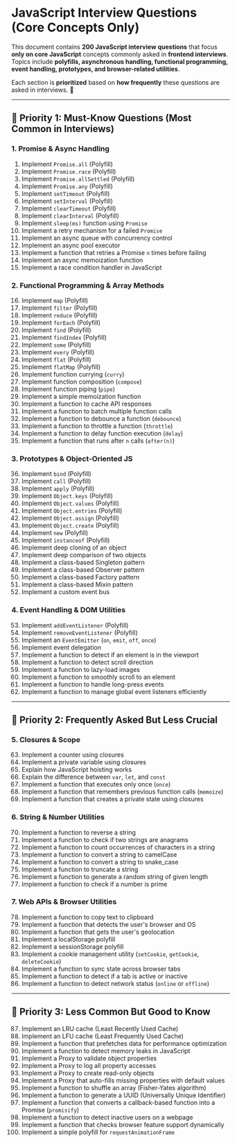 # JavaScript Interview Questions (Core Concepts Only)

This document contains **200 JavaScript interview questions** that focus **only on core JavaScript** concepts commonly asked in **frontend interviews**. Topics include **polyfills, asynchronous handling, functional programming, event handling, prototypes, and browser-related utilities**.

Each section is **prioritized** based on **how frequently** these questions are asked in interviews. 🚀

---

## 📌 **Priority 1: Must-Know Questions (Most Common in Interviews)**
### **1. Promise & Async Handling**
1. Implement `Promise.all` (Polyfill)
2. Implement `Promise.race` (Polyfill)
3. Implement `Promise.allSettled` (Polyfill)
4. Implement `Promise.any` (Polyfill)
5. Implement `setTimeout` (Polyfill)
6. Implement `setInterval` (Polyfill)
7. Implement `clearTimeout` (Polyfill)
8. Implement `clearInterval` (Polyfill)
9. Implement `sleep(ms)` function using `Promise`
10. Implement a retry mechanism for a failed `Promise`
11. Implement an async queue with concurrency control
12. Implement an async pool executor
13. Implement a function that retries a Promise `n` times before failing
14. Implement an async memoization function
15. Implement a race condition handler in JavaScript

### **2. Functional Programming & Array Methods**
16. Implement `map` (Polyfill)
17. Implement `filter` (Polyfill)
18. Implement `reduce` (Polyfill)
19. Implement `forEach` (Polyfill)
20. Implement `find` (Polyfill)
21. Implement `findIndex` (Polyfill)
22. Implement `some` (Polyfill)
23. Implement `every` (Polyfill)
24. Implement `flat` (Polyfill)
25. Implement `flatMap` (Polyfill)
26. Implement function currying (`curry`)
27. Implement function composition (`compose`)
28. Implement function piping (`pipe`)
29. Implement a simple memoization function
30. Implement a function to cache API responses
31. Implement a function to batch multiple function calls
32. Implement a function to debounce a function (`debounce`)
33. Implement a function to throttle a function (`throttle`)
34. Implement a function to delay function execution (`delay`)
35. Implement a function that runs after `n` calls (`after(n)`) 

### **3. Prototypes & Object-Oriented JS**
36. Implement `bind` (Polyfill)
37. Implement `call` (Polyfill)
38. Implement `apply` (Polyfill)
39. Implement `Object.keys` (Polyfill)
40. Implement `Object.values` (Polyfill)
41. Implement `Object.entries` (Polyfill)
42. Implement `Object.assign` (Polyfill)
43. Implement `Object.create` (Polyfill)
44. Implement `new` (Polyfill)
45. Implement `instanceof` (Polyfill)
46. Implement deep cloning of an object
47. Implement deep comparison of two objects
48. Implement a class-based Singleton pattern
49. Implement a class-based Observer pattern
50. Implement a class-based Factory pattern
51. Implement a class-based Mixin pattern
52. Implement a custom event bus

### **4. Event Handling & DOM Utilities**
53. Implement `addEventListener` (Polyfill)
54. Implement `removeEventListener` (Polyfill)
55. Implement an `EventEmitter` (`on`, `emit`, `off`, `once`)
56. Implement event delegation
57. Implement a function to detect if an element is in the viewport
58. Implement a function to detect scroll direction
59. Implement a function to lazy-load images
60. Implement a function to smoothly scroll to an element
61. Implement a function to handle long-press events
62. Implement a function to manage global event listeners efficiently

---

## 📌 **Priority 2: Frequently Asked But Less Crucial**
### **5. Closures & Scope**
63. Implement a counter using closures
64. Implement a private variable using closures
65. Explain how JavaScript hoisting works
66. Explain the difference between `var`, `let`, and `const`
67. Implement a function that executes only once (`once`)
68. Implement a function that remembers previous function calls (`memoize`)
69. Implement a function that creates a private state using closures

### **6. String & Number Utilities**
70. Implement a function to reverse a string
71. Implement a function to check if two strings are anagrams
72. Implement a function to count occurrences of characters in a string
73. Implement a function to convert a string to camelCase
74. Implement a function to convert a string to snake_case
75. Implement a function to truncate a string
76. Implement a function to generate a random string of given length
77. Implement a function to check if a number is prime

### **7. Web APIs & Browser Utilities**
78. Implement a function to copy text to clipboard
79. Implement a function that detects the user's browser and OS
80. Implement a function that gets the user's geolocation
81. Implement a localStorage polyfill
82. Implement a sessionStorage polyfill
83. Implement a cookie management utility (`setCookie`, `getCookie`, `deleteCookie`)
84. Implement a function to sync state across browser tabs
85. Implement a function to detect if a tab is active or inactive
86. Implement a function to detect network status (`online` or `offline`)

---

## 📌 **Priority 3: Less Common But Good to Know**
87. Implement an LRU cache (Least Recently Used Cache)
88. Implement an LFU cache (Least Frequently Used Cache)
89. Implement a function that prefetches data for performance optimization
90. Implement a function to detect memory leaks in JavaScript
91. Implement a Proxy to validate object properties
92. Implement a Proxy to log all property accesses
93. Implement a Proxy to create read-only objects
94. Implement a Proxy that auto-fills missing properties with default values
95. Implement a function to shuffle an array (Fisher-Yates algorithm)
96. Implement a function to generate a UUID (Universally Unique Identifier)
97. Implement a function that converts a callback-based function into a Promise (`promisify`)
98. Implement a function to detect inactive users on a webpage
99. Implement a function that checks browser feature support dynamically
100. Implement a simple polyfill for `requestAnimationFrame`

